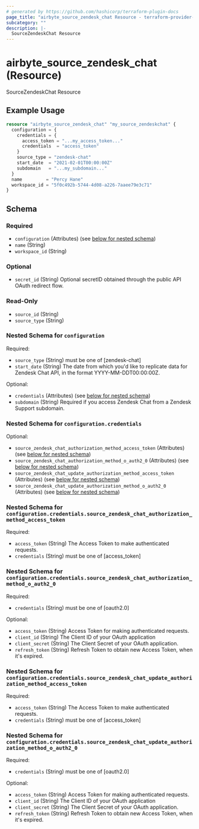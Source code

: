 ```yaml
---
# generated by https://github.com/hashicorp/terraform-plugin-docs
page_title: "airbyte_source_zendesk_chat Resource - terraform-provider-airbyte"
subcategory: ""
description: |-
  SourceZendeskChat Resource
---
```


# airbyte_source_zendesk_chat (Resource)

SourceZendeskChat Resource

## Example Usage

```terraform
resource "airbyte_source_zendesk_chat" "my_source_zendeskchat" {
  configuration = {
    credentials = {
      access_token = "...my_access_token..."
      credentials  = "access_token"
    }
    source_type = "zendesk-chat"
    start_date  = "2021-02-01T00:00:00Z"
    subdomain   = "...my_subdomain..."
  }
  name         = "Percy Hane"
  workspace_id = "5f0c492b-5744-4d08-a226-7aaee79e3c71"
}
```

<!-- schema generated by tfplugindocs -->
## Schema

### Required

- `configuration` (Attributes) (see [below for nested schema](#nestedatt--configuration))
- `name` (String)
- `workspace_id` (String)

### Optional

- `secret_id` (String) Optional secretID obtained through the public API OAuth redirect flow.

### Read-Only

- `source_id` (String)
- `source_type` (String)

<a id="nestedatt--configuration"></a>
### Nested Schema for `configuration`

Required:

- `source_type` (String) must be one of [zendesk-chat]
- `start_date` (String) The date from which you'd like to replicate data for Zendesk Chat API, in the format YYYY-MM-DDT00:00:00Z.

Optional:

- `credentials` (Attributes) (see [below for nested schema](#nestedatt--configuration--credentials))
- `subdomain` (String) Required if you access Zendesk Chat from a Zendesk Support subdomain.

<a id="nestedatt--configuration--credentials"></a>
### Nested Schema for `configuration.credentials`

Optional:

- `source_zendesk_chat_authorization_method_access_token` (Attributes) (see [below for nested schema](#nestedatt--configuration--credentials--source_zendesk_chat_authorization_method_access_token))
- `source_zendesk_chat_authorization_method_o_auth2_0` (Attributes) (see [below for nested schema](#nestedatt--configuration--credentials--source_zendesk_chat_authorization_method_o_auth2_0))
- `source_zendesk_chat_update_authorization_method_access_token` (Attributes) (see [below for nested schema](#nestedatt--configuration--credentials--source_zendesk_chat_update_authorization_method_access_token))
- `source_zendesk_chat_update_authorization_method_o_auth2_0` (Attributes) (see [below for nested schema](#nestedatt--configuration--credentials--source_zendesk_chat_update_authorization_method_o_auth2_0))

<a id="nestedatt--configuration--credentials--source_zendesk_chat_authorization_method_access_token"></a>
### Nested Schema for `configuration.credentials.source_zendesk_chat_authorization_method_access_token`

Required:

- `access_token` (String) The Access Token to make authenticated requests.
- `credentials` (String) must be one of [access_token]


<a id="nestedatt--configuration--credentials--source_zendesk_chat_authorization_method_o_auth2_0"></a>
### Nested Schema for `configuration.credentials.source_zendesk_chat_authorization_method_o_auth2_0`

Required:

- `credentials` (String) must be one of [oauth2.0]

Optional:

- `access_token` (String) Access Token for making authenticated requests.
- `client_id` (String) The Client ID of your OAuth application
- `client_secret` (String) The Client Secret of your OAuth application.
- `refresh_token` (String) Refresh Token to obtain new Access Token, when it's expired.


<a id="nestedatt--configuration--credentials--source_zendesk_chat_update_authorization_method_access_token"></a>
### Nested Schema for `configuration.credentials.source_zendesk_chat_update_authorization_method_access_token`

Required:

- `access_token` (String) The Access Token to make authenticated requests.
- `credentials` (String) must be one of [access_token]


<a id="nestedatt--configuration--credentials--source_zendesk_chat_update_authorization_method_o_auth2_0"></a>
### Nested Schema for `configuration.credentials.source_zendesk_chat_update_authorization_method_o_auth2_0`

Required:

- `credentials` (String) must be one of [oauth2.0]

Optional:

- `access_token` (String) Access Token for making authenticated requests.
- `client_id` (String) The Client ID of your OAuth application
- `client_secret` (String) The Client Secret of your OAuth application.
- `refresh_token` (String) Refresh Token to obtain new Access Token, when it's expired.


